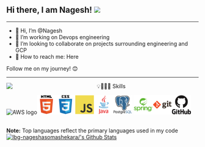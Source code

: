 ## Hi there, I am Nagesh!  <img src="https://raw.githubusercontent.com/MartinHeinz/MartinHeinz/master/wave.gif" width="30px">
---
- 👋 Hi, I’m @Nagesh
- 👀 I’m working on Devops engineering
- 💞️ I’m looking to collaborate on projects surrounding engineering and GCP
- 🚀 How to reach me: Here

Follow me on my journey! 😊

---

💡🤸🏾‍♀️ Skills 
<img align="left" width="47%" src="https://akumeninc.com/wp-content/uploads/2020/02/Animation-1.gif"/>

<img src="https://github.com/devicons/devicon/blob/master/icons/AWS/AWS-original-wordmark.svg" alt="AWS logo" width ="50" height ="50"/><img src ="https://github.com/devicons/devicon/blob/master/icons/html5/html5-original-wordmark.svg" alt="HTML logo" width ="50" height ="50"/><img src ="https://github.com/devicons/devicon/blob/master/icons/css3/css3-original-wordmark.svg" alt="Css logo" width ="50" height ="50"/><img src="https://github.com/devicons/devicon/blob/master/icons/javascript/javascript-original.svg" alt="Javascript logo" width ="50" height ="50"/><img src="https://github.com/devicons/devicon/blob/master/icons/java/java-original-wordmark.svg" alt="Java logo" width ="50" height ="50"/><img src="https://github.com/devicons/devicon/blob/master/icons/postgresql/postgresql-original-wordmark.svg" alt="Postgresql logo" width ="50" height ="50"/> <img src="https://github.com/devicons/devicon/blob/master/icons/spring/spring-original-wordmark.svg" alt="Spring logo" width ="50" height ="50"/><img src="https://github.com/devicons/devicon/blob/master/icons/git/git-original-wordmark.svg" alt="git logo" width ="50" height ="50"/><img src="https://github.com/devicons/devicon/blob/master/icons/github/github-original-wordmark.svg" alt="Github logo" width ="50" height ="50"/>

<br/>
<b>Note:</b> Top languages reflect the primary languages used in my code
<a href="https://github.com/lbg-nageshasomashekara/"><img alt="lbg-nageshasomashekara/'s Github Stats" src="https://github-readme-stats.vercel.app/api?username=albg-nageshasomashekara/&show_icons=true&count_private=true&theme=react&hide_border=true&bg_color=0D1117" /></a>


<!--
